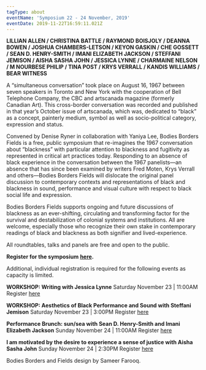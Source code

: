 ```yaml
---
tagType: about
eventName: 'Symposium 22 - 24 November, 2019'
eventDate: 2019-11-22T16:59:11.021Z
---
```

**LILLIAN ALLEN / CHRISTINA BATTLE / RAYMOND BOISJOLY / DEANNA BOWEN / JOSHUA CHAMBERS-LETSON / KEYON GASKIN / CHE GOSSETT / SEAN D. HENRY-SMITH / IMANI ELIZABETH JACKSON / STEFFANI JEMISON / AISHA SASHA JOHN / JESSICA LYNNE / CHARMAINE NELSON / M NOURBESE PHILIP / TINA POST / KRYS VERRALL / KANDIS WILLIAMS / BEAR WITNESS**

A “simultaneous conversation” took place on August 16, 1967 between seven speakers in Toronto and New York with the cooperation of Bell Telephone Company, the CBC and artscanada magazine (formerly Canadian Art). This cross-border conversation was recorded and published in that year’s October issue of artscanada, which was, dedicated to “black” as a concept, painterly medium, symbol as well as socio-political category, expression and status.

Convened by Denise Ryner in collaboration with Yaniya Lee, Bodies Borders Fields is a free, public symposium that re-imagines the 1967 conversation about “blackness” with particular attention to blackness and fugitivity as represented in critical art practices today. Responding to an absence of black experience in the conversation between the 1967 panelists—an absence that has since been examined by writers Fred Moten, Krys Verrall and others—Bodies Borders Fields will dislocate the original panel discussion to contemporary contexts and representations of black and blackness in sound, performance and visual culture with respect to black social life and expression.

Bodies Borders Fields supports ongoing and future discussions of blackness as an ever-shifting, circulating and transforming factor for the survival and destabilization of colonial systems and institutions. All are welcome, especially those who recognize their own stake in contemporary readings of black and blackness as both signifier and lived-experience.

All roundtables, talks and panels are free and open to the public. 

**Register for the symposium** [**here**](https://www.eventbrite.ca/e/bodies-borders-fields-symposium-tickets-77522691457?utm-medium=discovery&utm-campaign=social&utm-content=attendeeshare&aff=escb&utm-source=cp&utm-term=listing)**.** 

Additional, individual registration is required for the following events as capacity is limited.

**WORKSHOP: Writing with Jessica Lynne** 
Saturday November 23 | 11:00AM \
Register [here](https://www.eventbrite.ca/e/78127921717)

**WORKSHOP: Aesthetics of Black Performance and Sound with Steffani Jemison**
Saturday November 23 | 3:00PM
Register [here](https://www.eventbrite.ca/e/78127969861)

**Performance Brunch: sun/sea with Sean D. Henry-Smith and Imani Elizabeth Jackson**
Sunday November 24 | 11:00AM
Register [here](https://www.eventbrite.ca/e/78128048095)

**I am motivated by the desire to experience a sense of justice with Aisha Sasha John**
Sunday November 24 | 2:30PM
Register [here](https://www.eventbrite.ca/e/78128134353)

Bodies Borders and Fields design by Sameer Farooq.
